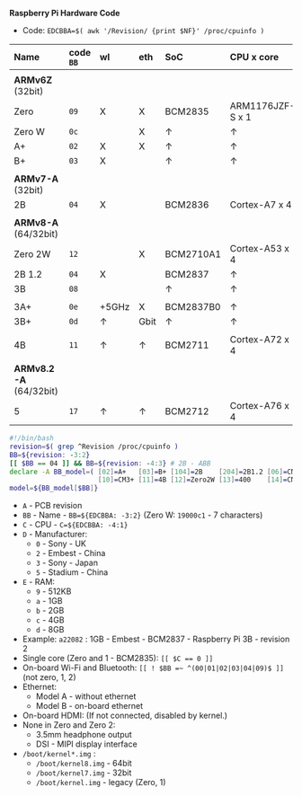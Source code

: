 **Raspberry Pi Hardware Code**

- Code: `EDCBBA=$( awk '/Revision/ {print $NF}' /proc/cpuinfo )`


| Name    | code `BB` |  wl   |  eth   | SoC       | CPU x core       | GHz      | code `C` |
|:--------|:----------|:------|:-------|:----------|:-----------------|:---------|:---------|
|         |           |       |        |           |                  |          |          |
| **ARMv6Z** (32bit)                                                                        |
| Zero    | `09`      | X     | X      | BCM2835   | ARM1176JZF-S x 1 | 1        | `0`      |
| Zero W  | `0c`      |       | X      | ↑         | ↑                | ↑        | ↑        |
| A+      | `02`      | X     | X      | ↑         | ↑                | ↑        | ↑        |
| B+      | `03`      | X     |        | ↑         | ↑                | ↑        | ↑        |
|         |           |       |        |           |                  |          |          |
| **ARMv7-A** (32bit)                                                                       |
| 2B      | `04`      | X     |        | BCM2836   | Cortex-A7 x 4    | 0.9      | `1`      |
|         |           |       |        |           |                  |          |          |
| **ARMv8-A** (64/32bit)                                                                    |
| Zero 2W | `12`      |       | X      | BCM2710A1 | Cortex-A53 x 4   | 1        | `2`      |
| 2B 1.2  | `04`      | X     |        | BCM2837   | ↑                | 0.9      | ↑        |
| 3B      | `08`      |       |        | ↑         | ↑                | 1.2      | ↑        |
|         |           |       |        |           |                  |          |          |
| 3A+     | `0e`      | +5GHz | X      | BCM2837B0 | ↑                | 1.4      | ↑        |
| 3B+     | `0d`      | ↑     | Gbit   | ↑         | ↑                | ↑        | ↑        |
|         |           |       |        |           |                  |          |          |
| 4B      | `11`      | ↑     | ↑      | BCM2711   | Cortex-A72 x 4   | 1.5/1.8  | `3`      |
|         |           |       |        |           |                  |          |          |
| **ARMv8.2-A** (64/32bit)                                                                  |
| 5       | `17`      | ↑     | ↑      | BCM2712   | Cortex-A76 x 4   | 2.4      | `4`      |
```sh
#!/bin/bash
revision=$( grep ^Revision /proc/cpuinfo )
BB=${revision: -3:2}
[[ $BB == 04 ]] && BB=${revision: -4:3} # 2B - ABB
declare -A BB_model=( [02]=A+   [03]=B+ [104]=2B    [204]=2B1.2 [06]=CM  [08]=3B [09]=Zero [0a]=CM3 [0c]=ZeroW [0d]=3B+ [0e]=3A+ \
                      [10]=CM3+ [11]=4B [12]=Zero2W [13]=400    [14]=CM4 [17]=5 )
model=${BB_model[$BB]}
```

- `A` - PCB revision
- `BB` - Name - `BB=${EDCBBA: -3:2}` (Zero W: `19000c1` - 7 characters)
- `C` - CPU - `C=${EDCBBA: -4:1}`
- `D` - Manufacturer:
	- `0` - Sony - UK
	- `2` - Embest - China
	- `3` - Sony - Japan
	- `5` - Stadium - China
- `E` - RAM:
	- `9` - 512KB
	- `a` - 1GB
	- `b` - 2GB
	- `c` - 4GB
	- `d` - 8GB
- Example: `a22082` : 1GB - Embest - BCM2837 - Raspberry Pi 3B - revision 2
- Single core (Zero and 1 - BCM2835): `[[ $C == 0 ]]`
- On-board Wi-Fi and Bluetooth: `[[ ! $BB =~ ^(00|01|02|03|04|09)$ ]]` (not zero, 1, 2)
- Ethernet:
	- Model A - without ethernet
	- Model B - on-board ethernet
- On-board HDMI: (If not connected, disabled by kernel.)
- None in Zero and Zero 2:
	- 3.5mm headphone output
	- DSI - MIPI display interface
- `/boot/kernel*.img` :
	- `/boot/kernel8.img` - 64bit
	- `/boot/kernel7.img` - 32bit
	- `/boot/kernel.img` - legacy (Zero, 1)
